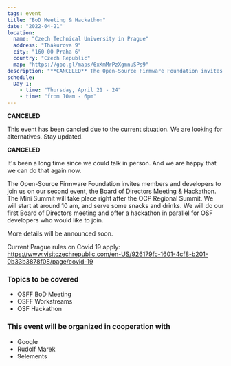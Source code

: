 ```yaml
---
tags: event
title: "BoD Meeting & Hackathon"
date: "2022-04-21"
location:
  name: "Czech Technical University in Prague"
  address: "Thákurova 9"
  city: "160 00 Praha 6"
  country: "Czech Republic"
  map: "https://goo.gl/maps/6xKmMrPzXgmnuSPs9"
description: "**CANCELED** The Open-Source Firmware Foundation invites members and developers."
schedule:
  Day 1:
    - time: "Thursday, April 21 - 24"
    - time: "from 10am - 6pm"
---
```


**CANCELED**

This event has been cancled due to the current situation. We are looking for alternatives. Stay updated.

**CANCELED**

It's been a long time since we could talk in person. And we are happy that we can do that again now.

The Open-Source Firmware Foundation invites members and developers to join us on our second event, the Board of Directors Meeting & Hackathon. The Mini Summit will take place right after the OCP Regional Summit. We will start at around 10 am, and serve some snacks and drinks. We will do our first Board of Directors meeting and offer a hackathon in parallel for OSF developers who would like to join.

More details will be announced soon.

Current Prague rules on Covid 19 apply: https://www.visitczechrepublic.com/en-US/926179fc-1601-4cf8-b201-0b33b3878f08/page/covid-19

### Topics to be covered

- OSFF BoD Meeting
- OSFF Workstreams
- OSF Hackathon

### This event will be organized in cooperation with

- Google
- Rudolf Marek
- 9elements
